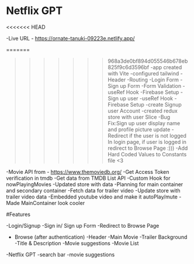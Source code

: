 # Netflix GPT

<<<<<<< HEAD
<!-- 2:37:29 -->

-Live URL - https://ornate-tanuki-09223e.netlify.app/

=======
>>>>>>> 968a3de0bf894d055546b678eb825f9c6d3596bf
-app created with Vite
-configured tailwind
-Header
-Routing
-Login Form
-Sign up Form
-Form Validation
-useRef Hook
-Firebase Setup
-Sign up user
-useRef Hook
-Firebase Setup
-create Signup user Account
-created redux store with user Slice
-Bug Fix:Sign up user display name and profile picture update
-Redirect if the user is not logged In login page, if user is logged in redirect to Browse Page :)))
-Add Hard Coded Values to Constants file <3

-Movie API from - https://www.themoviedb.org/
-Get Access Token verification in tmdb
-Get data from TMDB List API
-Custom Hook for nowPlayingMovies
-Updated store with data
-Planning for main container and secondary container
-Fetch data for trailer video
-Update store with trailer video data
-Embedded youtube video and make it autoPlay/mute
-Made MainContainer look cooler

<!--  -->

#Features

-Login/Signup
-Sign in/ Sign up Form
-Redirect to Browse Page

- Browse (after authentication)
  -Header
  -Main Movie
  -Trailer Background
  -Title & Description
  -Movie suggestions
  -Movie List

-Netflix GPT
-search bar
-movie suggestions
